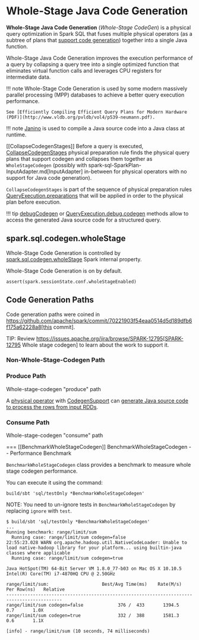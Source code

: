# Whole-Stage Java Code Generation

**Whole-Stage Java Code Generation** (_Whole-Stage CodeGen_) is a physical query optimization in Spark SQL that fuses multiple physical operators (as a subtree of plans that [support code generation](physical-operators/CodegenSupport.md)) together into a single Java function.

Whole-Stage Java Code Generation improves the execution performance of a query by collapsing a query tree into a single optimized function that eliminates virtual function calls and leverages CPU registers for intermediate data.

!!! note
    Whole-Stage Code Generation is used by some modern massively parallel processing (MPP) databases to achieve a better query execution performance.

    See [Efficiently Compiling Efficient Query Plans for Modern Hardware (PDF)](http://www.vldb.org/pvldb/vol4/p539-neumann.pdf).

!!! note
    [Janino](https://janino-compiler.github.io/janino/) is used to compile a Java source code into a Java class at runtime.

[[CollapseCodegenStages]]
Before a query is executed, [CollapseCodegenStages](physical-optimizations/CollapseCodegenStages.md) physical preparation rule finds the physical query plans that support codegen and collapses them together as `WholeStageCodegen` (possibly with spark-sql-SparkPlan-InputAdapter.md[InputAdapter] in-between for physical operators with no support for Java code generation).

`CollapseCodegenStages` is part of the sequence of physical preparation rules [QueryExecution.preparations](QueryExecution.md#preparations) that will be applied in order to the physical plan before execution.

!!! tip
    [debugCodegen](spark-sql-debugging-query-execution.md#debugCodegen) or [QueryExecution.debug.codegen](QueryExecution.md#debug) methods allow to access the generated Java source code for a structured query.

## spark.sql.codegen.wholeStage

Whole-Stage Code Generation is controlled by [spark.sql.codegen.wholeStage](spark-sql-properties.md#spark.sql.codegen.wholeStage) Spark internal property.

Whole-Stage Code Generation is on by default.

```text
assert(spark.sessionState.conf.wholeStageEnabled)
```

## Code Generation Paths

Code generation paths were coined in https://github.com/apache/spark/commit/70221903f54eaa0514d5d189dfb6f175a62228a8[this commit].

TIP: Review https://issues.apache.org/jira/browse/SPARK-12795[SPARK-12795 Whole stage codegen] to learn about the work to support it.

### Non-Whole-Stage-Codegen Path

### Produce Path

Whole-stage-codegen "produce" path

A [physical operator](physical-operators/SparkPlan.md) with [CodegenSupport](CodegenSupport.md) can [generate Java source code to process the rows from input RDDs](physical-operators/CodegenSupport.md#doProduce).

### Consume Path

Whole-stage-codegen "consume" path

=== [[BenchmarkWholeStageCodegen]] BenchmarkWholeStageCodegen -- Performance Benchmark

`BenchmarkWholeStageCodegen` class provides a benchmark to measure whole stage codegen performance.

You can execute it using the command:

```
build/sbt 'sql/testOnly *BenchmarkWholeStageCodegen'
```

NOTE: You need to un-ignore tests in `BenchmarkWholeStageCodegen` by replacing `ignore` with `test`.

```
$ build/sbt 'sql/testOnly *BenchmarkWholeStageCodegen'
...
Running benchmark: range/limit/sum
  Running case: range/limit/sum codegen=false
22:55:23.028 WARN org.apache.hadoop.util.NativeCodeLoader: Unable to load native-hadoop library for your platform... using builtin-java classes where applicable
  Running case: range/limit/sum codegen=true

Java HotSpot(TM) 64-Bit Server VM 1.8.0_77-b03 on Mac OS X 10.10.5
Intel(R) Core(TM) i7-4870HQ CPU @ 2.50GHz

range/limit/sum:                    Best/Avg Time(ms)    Rate(M/s)   Per Row(ns)   Relative
-------------------------------------------------------------------------------------------
range/limit/sum codegen=false             376 /  433       1394.5           0.7       1.0X
range/limit/sum codegen=true              332 /  388       1581.3           0.6       1.1X

[info] - range/limit/sum (10 seconds, 74 milliseconds)
```
